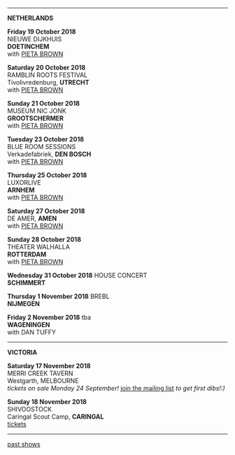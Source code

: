 * * * * *   

**NETHERLANDS**    

**Friday 19 October 2018**  
NIEUWE DIJKHUIS  
**DOETINCHEM**  
 with [PIETA BROWN](http://www.pietabrown.com)     

**Saturday 20 October 2018**  
RAMBLIN ROOTS FESTIVAL  
Tivolivredenburg, **UTRECHT**  
with [PIETA BROWN](http://www.pietabrown.com)    

**Sunday 21 October 2018**  
MUSEUM NIC JONK  
**GROOTSCHERMER**  
with [PIETA BROWN](http://www.pietabrown.com)  
    
**Tuesday 23 October 2018**  
BLUE ROOM SESSIONS  
Verkadefabriek, **DEN BOSCH**  
with [PIETA BROWN](http://www.pietabrown.com)    

**Thursday 25 October 2018**  
LUXORLIVE  
**ARNHEM**  
with [PIETA BROWN](http://www.pietabrown.com)  
   
**Saturday 27 October 2018**  
DE AMER, **AMEN**  
with [PIETA BROWN](http://www.pietabrown.com)  
    
**Sunday 28 October 2018**  
THEATER WALHALLA  
**ROTTERDAM**   
with [PIETA BROWN](http://www.pietabrown.com)  

**Wednesday 31 October 2018** 
HOUSE CONCERT    
**SCHIMMERT**     
 
**Thursday 1 November 2018** 
BREBL    
**NIJMEGEN**   

**Friday 2 November 2018** 
tba    
**WAGENINGEN**        
with DAN TUFFY 
  
* * * * *   

**VICTORIA**    

**Saturday 17 November 2018**  
MERRI CREEK TAVERN  
Westgarth, MELBOURNE  
*tickets on sale Monday 24 September!* [join the mailing list](http://luciethorne.com/?p=forms/mailing-list) *to get first dibs!:)*  

**Sunday 18 November 2018**  
SHIVOOSTOCK  
Caringal Scout Camp, **CARINGAL**  
[tickets](https://www.trybooking.com/book/event?eid=419474)     

* * * * *   

[past shows](?p=shows/archive/)
